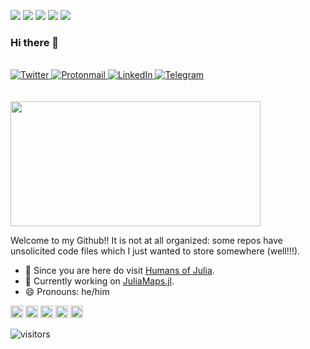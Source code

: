 ![](https://img.shields.io/badge/OS-Parrot-brightgreen?style=plastic&logo=linux)
![](https://img.shields.io/badge/Code-Julia-informational?style=flat&logo=julia&logoColor=white&color=7c5c87)
![](https://img.shields.io/badge/Code-R-blue?style=plastic&logo=R)
![](https://img.shields.io/badge/Code-Python-yellowgreen?style=plastic&logo=python)
![](https://img.shields.io/badge/Editor-VS%20Code-blue?style=plastic&logo=visual-studio)

### Hi there 👋

<br>

<a href="https://twitter.com/aruecon">
  <img alt="Twitter" src="https://img.shields.io/badge/AruEcon-%231DA1F2.svg?style=for-the-badge&logo=Twitter&logoColor=white"/>
</a>
<a href="mailto:arubhardwaj@protonmail.ch">
  <img alt="Protonmail" src="https://img.shields.io/badge/ProtonMail-8B89CC?style=for-the-badge&logo=protonmail&logoColor=white" />
</a>
<a href="https://www.linkedin.com/in/arubhardwaj/">
  <img alt="LinkedIn" src="https://img.shields.io/badge/linkedin-%230077B5.svg?style=for-the-badge&logo=linkedin&logoColor=white"/>
</a>
<a href="https://t.me/arubhardwaj">
  <img alt="Telegram" src="https://img.shields.io/badge/Telegram-2CA5E0?style=for-the-badge&logo=telegram&logoColor=white" />
</a>
<br>
<br><br>

<img src="https://media.giphy.com/media/dzaUX7CAG0Ihi/giphy.gif" width="400" height="200" />


Welcome to my Github!! It is not at all organized: some repos have unsolicited code files which I just wanted to store somewhere (well!!!). 

- 🔭 Since you are here do visit [Humans of Julia](https://github.com/Humans-of-Julia).
- :monocle_face: Currently working on [JuliaMaps.jl](https://github.com/arubhardwaj/JuliaMaps.jl).
- 😄 Pronouns: he/him



<code><img title="Julia" height="20" src="https://cdn.jsdelivr.net/npm/simple-icons@3.13.0/icons/julia.svg"></code>
<code><img title="R" height="20" src="https://cdn.jsdelivr.net/npm/simple-icons@3.13.0/icons/rstudio.svg"></code>
<code><img title="Python" height="20" src="https://cdn.jsdelivr.net/npm/simple-icons@3.13.0/icons/python.svg"></code>
<code><img title="Git and Github" height="20" src="https://cdn.jsdelivr.net/npm/simple-icons@3.13.0/icons/git.svg"></code>
<code><img title="Linux" height ="20" src="https://cdn.jsdelivr.net/npm/simple-icons@3.13.0/icons/linux.svg"></code>


![visitors](https://visitor-badge.glitch.me/badge?page_id=arubhardwaj/arubhardwaj)


<!--
**arubhardwaj/arubhardwaj** is a ✨ _special_ ✨ repository because its `README.md` (this file) appears on your GitHub profile.

